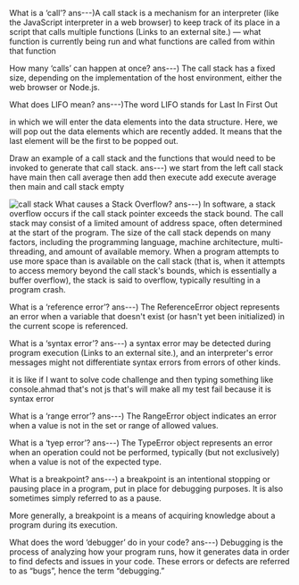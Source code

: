 What is a ‘call’?
ans---)A call stack is a mechanism for an interpreter (like the JavaScript interpreter in a web browser) to keep track of its place in a script that calls multiple functions (Links to an external site.) — what function is currently being run and what functions are called from within that function

How many ‘calls’ can happen at once?
ans---) The call stack has a fixed size, depending on the implementation of the host environment, either the web browser or Node.js.

What does LIFO mean?
ans---)The word LIFO stands for Last In First Out

in which we will enter the data elements into the data structure. Here, we will pop out the data elements which are recently added. It means that the last element will be the first to be popped out.

Draw an example of a call stack and the functions that would need to be invoked to generate that call stack.
ans---) we start from the left call stack have main then call average then add then execute add execute average then main and call stack empty

![call stack](https://www.javascripttutorial.net/wp-content/uploads/2019/12/JavaScript-Call-Stack.png)
What causes a Stack Overflow?
ans---) In software, a stack overflow occurs if the call stack pointer exceeds the stack bound. The call stack may consist of a limited amount of address space, often determined at the start of the program. The size of the call stack depends on many factors, including the programming language, machine architecture, multi-threading, and amount of available memory. When a program attempts to use more space than is available on the call stack (that is, when it attempts to access memory beyond the call stack's bounds, which is essentially a buffer overflow), the stack is said to overflow, typically resulting in a program crash.

What is a ‘reference error’?
ans---) The ReferenceError object represents an error when a variable that doesn't exist (or hasn't yet been initialized) in the current scope is referenced.

What is a ‘syntax error’?
ans---) a syntax error may be detected during program execution (Links to an external site.), and an interpreter's error messages might not differentiate syntax errors from errors of other kinds.

it is like if I want to solve code challenge and then typing something like console.ahmad that's not js that's will make all my test fail because it is syntax error

What is a ‘range error’?
ans---) The RangeError object indicates an error when a value is not in the set or range of allowed values.

What is a ‘tyep error’?
ans---) The TypeError object represents an error when an operation could not be performed, typically (but not exclusively) when a value is not of the expected type.

What is a breakpoint?
ans---) a breakpoint is an intentional stopping or pausing place in a program, put in place for debugging purposes. It is also sometimes simply referred to as a pause.

More generally, a breakpoint is a means of acquiring knowledge about a program during its execution.

What does the word ‘debugger’ do in your code?
ans---) Debugging is the process of analyzing how your program runs, how it generates data in order to find defects and issues in your code. These errors or defects are referred to as “bugs”, hence the term “debugging.”
